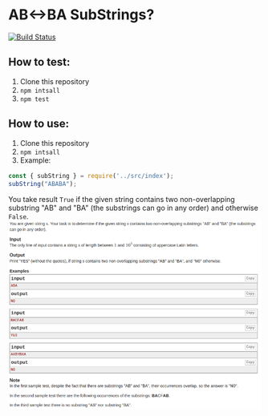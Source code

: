 # AB<->BA SubStrings?

[![Build Status](https://travis-ci.com/boivlad/ab-ba-string.svg?branch=feature%2FMSVLAD-72)](https://travis-ci.com/boivlad/ab-ba-string)
## How to test:
1. Clone this repository
2. `npm intsall`
3. `npm test`
## How to use:
1. Clone this repository
2. `npm intsall`
3. Example:
```javascript
const { subString } = require('../src/index');
subString("ABABA");
```
You take result `True` if the given string contains two non-overlapping substring "AB" and "BA" (the substrings can go in any order) and otherwise `False`.
![Task](./Task.png)
